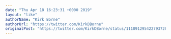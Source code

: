 ```yaml
---
date: "Thu Apr 18 16:23:31 +0000 2019"
layout: "like"
authorName: "Kirk Borne"
authorUrl: "https://twitter.com/KirkDBorne"
originalPost: "https://twitter.com/KirkDBorne/status/1118912954227937280"
---
```


